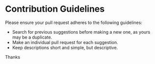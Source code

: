 # Contribution Guidelines

Please ensure your pull request adheres to the following guidelines:

- Search for previous suggestions before making a new one, as yours may be a duplicate.
- Make an individual pull request for each suggestion.
- Keep descriptions short and simple, but descriptive.

Thanks